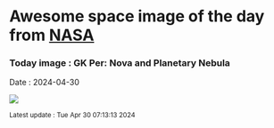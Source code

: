 
# Awesome space image of the day from [NASA](https://api.nasa.gov/)

### Today image : GK Per: Nova and Planetary Nebula
Date : 2024-04-30

![](https://apod.nasa.gov/apod/image/2404/GKPerWide_DSC_960.jpg)

<small>Latest update : Tue Apr 30 07:13:13 2024</small>
        